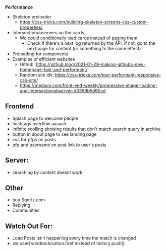 **Performance**

-   Skeleton preloader
    -   https://css-tricks.com/building-skeleton-screens-css-custom-properties/
-   Intersectionobservers on the cards
    -   We could conditionally load cards instead of paging them
        -   Check if there's a next log returned by the API, if not, go to the next page for content (or something to the same effect)
-   Preloading for components
-   Examples of efficient websites
    -   Github: https://github.blog/2021-01-29-making-githubs-new-homepage-fast-and-performant/
    -   Random site idk: https://css-tricks.com/tour-performant-responsive-css-site/
    -   https://medium.com/front-end-weekly/progressive-image-loading-and-intersectionobserver-d0359b5d90cd

## **Frontend**

-   Splash page to welcome people
-   hashtags overflow aaaaah
-   infinite scolling showing results that don't match search query in archive
-   button in about page to see landing page
-   css for pfps on posts
-   pfp and username on post link to user's posts

## **Server:**

-   searching by content doesnt work

## **Other**

-   buy Sqqrlz.com
-   Replying
-   Communities

## **Watch Out For:**

-   Load Posts isn't happening every time the match is changed
-   we used window.location.href instead of history.push()
